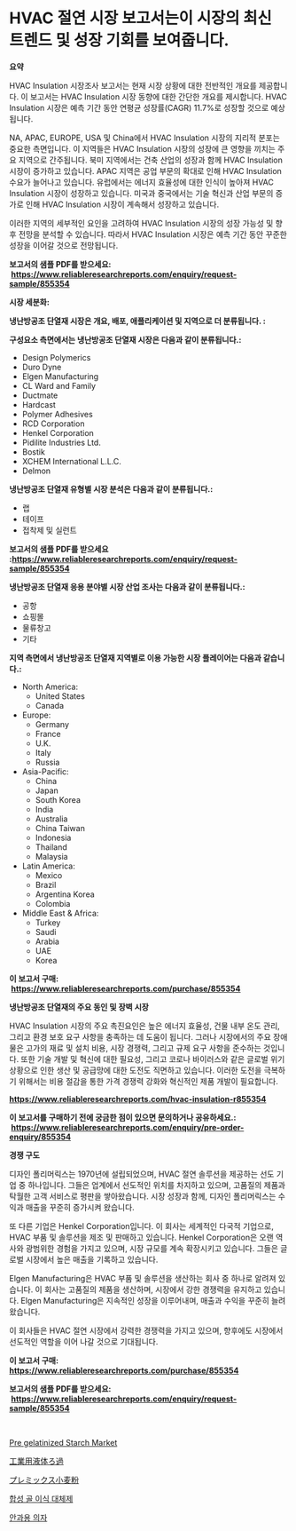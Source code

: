 <p><h1>HVAC 절연 시장 보고서는이 시장의 최신 트렌드 및 성장 기회를 보여줍니다.</h1></p><p><strong>요약</strong></p>
<p><p>HVAC Insulation 시장조사 보고서는 현재 시장 상황에 대한 전반적인 개요를 제공합니다. 이 보고서는 HVAC Insulation 시장 동향에 대한 간단한 개요를 제시합니다. HVAC Insulation 시장은 예측 기간 동안 연평균 성장률(CAGR) 11.7%로 성장할 것으로 예상됩니다.</p><p>NA, APAC, EUROPE, USA 및 China에서 HVAC Insulation 시장의 지리적 분포는 중요한 측면입니다. 이 지역들은 HVAC Insulation 시장의 성장에 큰 영향을 끼치는 주요 지역으로 간주됩니다. 북미 지역에서는 건축 산업의 성장과 함께 HVAC Insulation 시장이 증가하고 있습니다. APAC 지역은 공업 부문의 확대로 인해 HVAC Insulation 수요가 늘어나고 있습니다. 유럽에서는 에너지 효율성에 대한 인식이 높아져 HVAC Insulation 시장이 성장하고 있습니다. 미국과 중국에서는 기술 혁신과 산업 부문의 증가로 인해 HVAC Insulation 시장이 계속해서 성장하고 있습니다.</p><p>이러한 지역의 세부적인 요인을 고려하여 HVAC Insulation 시장의 성장 가능성 및 향후 전망을 분석할 수 있습니다. 따라서 HVAC Insulation 시장은 예측 기간 동안 꾸준한 성장을 이어갈 것으로 전망됩니다.</p></p>
<p><strong>보고서의 샘플 PDF를 받으세요: &nbsp;<a href="https://www.reliableresearchreports.com/enquiry/request-sample/855354">https://www.reliableresearchreports.com/enquiry/request-sample/855354</a></strong></p>
<p><strong>시장 세분화:</strong></p>
<p><strong> 냉난방공조 단열재 시장은 개요, 배포, 애플리케이션 및 지역으로 더 분류됩니다. :</strong></p>
<p><strong>구성요소 측면에서는 냉난방공조 단열재 시장은 다음과 같이 분류됩니다.:</strong></p>
<p><ul><li>Design Polymerics</li><li>Duro Dyne</li><li>Elgen Manufacturing</li><li>CL Ward and Family</li><li>Ductmate</li><li>Hardcast</li><li>Polymer Adhesives</li><li>RCD Corporation</li><li>Henkel Corporation</li><li>Pidilite Industries Ltd.</li><li>Bostik</li><li>XCHEM International L.L.C.</li><li>Delmon</li></ul></p>
<p><strong> 냉난방공조 단열재 유형별 시장 분석은 다음과 같이 분류됩니다.:</strong></p>
<p><ul><li>랩</li><li>테이프</li><li>접착제 및 실런트</li></ul></p>
<p><strong>보고서의 샘플 PDF를 받으세요 :<a href="https://www.reliableresearchreports.com/enquiry/request-sample/855354">https://www.reliableresearchreports.com/enquiry/request-sample/855354</a></strong></p>
<p><strong> 냉난방공조 단열재 응용 분야별 시장 산업 조사는 다음과 같이 분류됩니다.:</strong></p>
<p><ul><li>공항</li><li>쇼핑몰</li><li>물류창고</li><li>기타</li></ul></p>
<p><strong>지역 측면에서 냉난방공조 단열재 지역별로 이용 가능한 시장 플레이어는 다음과 같습니다.:</strong></p>
<p><ul>
    <li>
        North America:
        <ul>
            <li>United States</li>
            <li>Canada</li>
        </ul>
    </li>
    <li>
        Europe:
        <ul>
            <li>Germany</li>
            <li>France</li>
            <li>U.K.</li>
            <li>Italy</li>
            <li>Russia</li>
        </ul>
    </li>
    <li>
        Asia-Pacific:
        <ul>
            <li>China</li>
            <li>Japan</li>
            <li>South Korea</li>
            <li>India</li>
            <li>Australia</li>
            <li>China Taiwan</li>
            <li>Indonesia</li>
            <li>Thailand</li>
            <li>Malaysia</li>
        </ul>
    </li>
    <li>
        Latin America:
        <ul>
            <li>Mexico</li>
            <li>Brazil</li>
            <li>Argentina Korea</li>
            <li>Colombia</li>
        </ul>
    </li>
    <li>
        Middle East & Africa:
        <ul>
            <li>Turkey</li>
            <li>Saudi</li>
            <li>Arabia</li>
            <li>UAE</li>
            <li>Korea</li>
        </ul>
    </li>
    </ul></p>
<p><strong>이 보고서 구매: &nbsp;<a href="https://www.reliableresearchreports.com/purchase/855354">https://www.reliableresearchreports.com/purchase/855354</a></strong></p>
<p><strong>냉난방공조 단열재의 주요 동인 및 장벽 시장</strong></p>
<p><p>HVAC Insulation 시장의 주요 촉진요인은 높은 에너지 효율성, 건물 내부 온도 관리, 그리고 환경 보호 요구 사항을 충족하는 데 도움이 됩니다. 그러나 시장에서의 주요 장애물은 고가의 재료 및 설치 비용, 시장 경쟁력, 그리고 규제 요구 사항을 준수하는 것입니다. 또한 기술 개발 및 혁신에 대한 필요성, 그리고 코로나 바이러스와 같은 글로벌 위기 상황으로 인한 생산 및 공급망에 대한 도전도 직면하고 있습니다. 이러한 도전을 극복하기 위해서는 비용 절감을 통한 가격 경쟁력 강화와 혁신적인 제품 개발이 필요합니다.</p></p>
<p><strong><a href="https://www.reliableresearchreports.com/hvac-insulation-r855354">https://www.reliableresearchreports.com/hvac-insulation-r855354</a></strong></p>
<p><strong>이 보고서를 구매하기 전에 궁금한 점이 있으면 문의하거나 공유하세요.: &nbsp;<a href="https://www.reliableresearchreports.com/enquiry/pre-order-enquiry/855354">https://www.reliableresearchreports.com/enquiry/pre-order-enquiry/855354</a></strong></p>
<p><strong>경쟁 구도</strong></p>
<p><p>디자인 폴리머릭스는 1970년에 설립되었으며, HVAC 절연 솔루션을 제공하는 선도 기업 중 하나입니다. 그들은 업계에서 선도적인 위치를 차지하고 있으며, 고품질의 제품과 탁월한 고객 서비스로 평판을 쌓아왔습니다. 시장 성장과 함께, 디자인 폴리머릭스는 수익과 매출을 꾸준히 증가시켜 왔습니다.</p><p>또 다른 기업은 Henkel Corporation입니다. 이 회사는 세계적인 다국적 기업으로, HVAC 부품 및 솔루션을 제조 및 판매하고 있습니다. Henkel Corporation은 오랜 역사와 광범위한 경험을 가지고 있으며, 시장 규모를 계속 확장시키고 있습니다. 그들은 글로벌 시장에서 높은 매출을 기록하고 있습니다.</p><p>Elgen Manufacturing은 HVAC 부품 및 솔루션을 생산하는 회사 중 하나로 알려져 있습니다. 이 회사는 고품질의 제품을 생산하며, 시장에서 강한 경쟁력을 유지하고 있습니다. Elgen Manufacturing은 지속적인 성장을 이루어내며, 매출과 수익을 꾸준히 늘려왔습니다.</p><p>이 회사들은 HVAC 절연 시장에서 강력한 경쟁력을 가지고 있으며, 향후에도 시장에서 선도적인 역할을 이어 나갈 것으로 기대됩니다.</p></p>
<p><strong>이 보고서 구매: &nbsp; <a href="https://www.reliableresearchreports.com/purchase/855354">https://www.reliableresearchreports.com/purchase/855354</a></strong></p>
<p><strong>보고서의 샘플 PDF를 받으세요: &nbsp;<a href="https://www.reliableresearchreports.com/enquiry/request-sample/855354">https://www.reliableresearchreports.com/enquiry/request-sample/855354</a></strong><strong></strong></p>
<p>&nbsp;</p>
<p><p><a href="https://www.linkedin.com/pulse/pre-gelatinized-starch-market-outlook-industry-overview-jqzye?trackingId=ZIsgs6ee2SdpmCcyiwn1xw%3D%3D">Pre gelatinized Starch Market</a></p><p><a href="https://medium.com/@queenlitle19361/%E7%94%A3%E6%A5%AD%E7%94%A8%E6%B6%B2%E4%BD%93%E3%82%8D%E9%81%8E%E5%B8%82%E5%A0%B4%E3%83%A1%E3%83%88%E3%83%AA%E3%82%AF%E3%82%B9%E3%81%AE%E8%A7%A3%E8%AA%AD-%E5%B8%82%E5%A0%B4%E3%82%B7%E3%82%A7%E3%82%A2-%E3%83%88%E3%83%AC%E3%83%B3%E3%83%89-%E6%88%90%E9%95%B7%E3%83%91%E3%82%BF%E3%83%BC%E3%83%B3-8f12aaba933b">工業用液体ろ過</a></p><p><a href="https://medium.com/@kelscdowell78456/%E3%83%97%E3%83%AC%E3%83%9F%E3%83%83%E3%82%AF%E3%82%B9%E7%B2%89%E5%B8%82%E5%A0%B4-%E7%AB%B6%E4%BA%89%E5%88%86%E6%9E%90-%E5%B8%82%E5%A0%B4%E3%81%AE%E3%83%88%E3%83%AC%E3%83%B3%E3%83%89-2031%E5%B9%B4%E3%81%BE%E3%81%A7%E3%81%AE%E4%BA%88%E6%B8%AC-bf963095df74">プレミックス小麦粉</a></p><p><a href="https://medium.com/@fly879567/%ED%95%A9%EC%84%B1-%EA%B3%A8-%EC%9D%B4%EC%8B%9D-%EB%8C%80%EC%B2%B4%EB%AC%BC-%EC%8B%9C%EC%9E%A5-%EB%B3%B4%EA%B3%A0%EC%84%9C%EB%8A%94-%EC%9D%B4-%EC%8B%9C%EC%9E%A5%EC%9D%98-%EC%B5%9C%EC%8B%A0-%ED%8A%B8%EB%A0%8C%EB%93%9C%EC%99%80-%EC%84%B1%EC%9E%A5-%EA%B8%B0%ED%9A%8C%EB%A5%BC-%EB%B0%9D%ED%98%80%EC%A4%8D%EB%8B%88%EB%8B%A4-419256d3eb8c">합성 골 이식 대체제</a></p><p><a href="https://medium.com/@genius6587678/%EC%95%88%EA%B3%BC-%EC%9D%98%EC%9E%90-%EC%8B%9C%EC%9E%A5-%EA%B7%9C%EB%AA%A8-%EB%B0%8F-%EC%8B%9C%EC%9E%A5-%EB%8F%99%ED%96%A5-%EC%82%B0%EC%97%85-%EC%A0%84%EC%B2%B4-%EA%B0%9C%EC%9A%94-2024%EB%85%84%EB%B6%80%ED%84%B0-2031%EB%85%84-47433def4f04">안과용 의자</a></p></p>